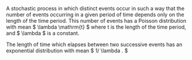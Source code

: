 A stochastic process in which distinct events occur in such a way that
the number of events occurring in a given period of time depends only on
the length of the time period. This number of events has a Poisson
distribution with mean $ \lambda \mathrm{t} $ where t is the length of
the time period, and $ \lambda $ is a constant.

The length of time which elapses between two successive events has an
exponential distribution with mean $ 1/ \lambda . $
